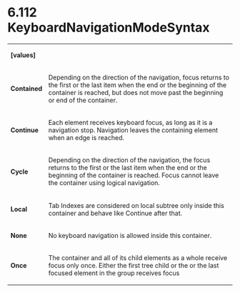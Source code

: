 <html dir="LTR" xmlns:mshelp="http://msdn.microsoft.com/mshelp" xmlns:ddue="http://ddue.schemas.microsoft.com/authoring/2003/5" xmlns:xlink="http://www.w3.org/1999/xlink" xmlns:tool="http://www.microsoft.com/tooltip"><body><input type="hidden" id="userDataCache" class="userDataStyle"><input type="hidden" id="hiddenScrollOffset"><img id="dropDownImage" style="display:none; height:0; width:0;" src="../local/drpdown.gif"><img id="dropDownHoverImage" style="display:none; height:0; width:0;" src="../local/drpdown_orange.gif"><img id="collapseImage" style="display:none; height:0; width:0;" src="../local/collapse.gif"><img id="expandImage" style="display:none; height:0; width:0;" src="../local/exp.gif"><img id="collapseAllImage" style="display:none; height:0; width:0;" src="../local/collall.gif"><img id="expandAllImage" style="display:none; height:0; width:0;" src="../local/expall.gif"><img id="copyImage" style="display:none; height:0; width:0;" src="../local/copycode.gif"><img id="copyHoverImage" style="display:none; height:0; width:0;" src="../local/copycodeHighlight.gif"><div id="header"><h1 class="heading">6.112 KeyboardNavigationModeSyntax</h1></div><div id="mainSection"><div id="mainBody"><div id="allHistory" class="saveHistory" onsave="saveAll()" onload="loadAll()"></div>




<p xmlns:wsd="http://wsdev.schemas.microsoft.com/authoring/2008/2" xmlns:msxsl="urn:schemas-microsoft-com:xslt" xmlns:script="urn:script" xmlns:build="urn:build">
<div id="sectionSection0" class="section" name="collapseableSection"><content xmlns="http://ddue.schemas.microsoft.com/authoring/2003/5" xmlns:wsd="http://wsdev.schemas.microsoft.com/authoring/2008/2" xmlns:msxsl="urn:schemas-microsoft-com:xslt" xmlns:script="urn:script" xmlns:build="urn:build">
				</content></div><div id="sectionSection1" class="section" name="collapseableSection"><content xmlns="http://ddue.schemas.microsoft.com/authoring/2003/5" xmlns:wsd="http://wsdev.schemas.microsoft.com/authoring/2008/2" xmlns:msxsl="urn:schemas-microsoft-com:xslt" xmlns:script="urn:script" xmlns:build="urn:build">
					<p xmlns=""><b></b></p><table class="ProtocolAuthoredTable" xmlns=""><tr>
								<td>
									<p>
										<b>[values]</b>
									</p>
								</td>
								<td>
								</td>
							</tr><tr>
							<td>
								<p>
									<b>Contained</b>
								</p>
							</td>
							<td>
								<p>Depending on the direction of the navigation, focus returns to the first or the last item when the end or the beginning of the container is reached, but does not move past the beginning or end of the container.</p>
							</td>
						</tr><tr>
							<td>
								<p>
									<b>Continue</b>
								</p>
							</td>
							<td>
								<p>Each element receives keyboard focus, as long as it is a navigation stop. Navigation leaves the containing element when an edge is reached.</p>
							</td>
						</tr><tr>
							<td>
								<p>
									<b>Cycle</b>
								</p>
							</td>
							<td>
								<p>Depending on the direction of the navigation, the focus returns to the first or the last item when the end or the beginning of the container is reached. Focus cannot leave the container using logical navigation.</p>
							</td>
						</tr><tr>
							<td>
								<p>
									<b>Local</b>
								</p>
							</td>
							<td>
								<p>Tab Indexes are considered on local subtree only inside this container and behave like Continue after that.</p>
							</td>
						</tr><tr>
							<td>
								<p>
									<b>None</b>
								</p>
							</td>
							<td>
								<p>No keyboard navigation is allowed inside this container.</p>
							</td>
						</tr><tr>
							<td>
								<p>
									<b>Once</b>
								</p>
							</td>
							<td>
								<p>The container and all of its child elements as a whole receive focus only once. Either the first tree child or the or the last focused element in the group receives focus</p>
							</td>
						</tr></table>
				</content></div><!--[if gte IE 5]>
			<tool:tip element="languageFilterToolTip" avoidmouse="false"/>
		<![endif]--></div><a name="feedback"></a><span></span></div></body></html>
